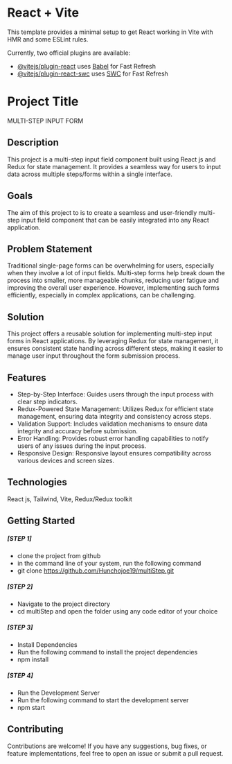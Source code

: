 # React + Vite

This template provides a minimal setup to get React working in Vite with HMR and some ESLint rules.

Currently, two official plugins are available:

- [@vitejs/plugin-react](https://github.com/vitejs/vite-plugin-react/blob/main/packages/plugin-react/README.md) uses [Babel](https://babeljs.io/) for Fast Refresh
- [@vitejs/plugin-react-swc](https://github.com/vitejs/vite-plugin-react-swc) uses [SWC](https://swc.rs/) for Fast Refresh

# Project Title

MULTI-STEP INPUT FORM

## Description

This project is a multi-step input field component built using React js and Redux for state management. It provides a seamless way for users to input data across multiple steps/forms within a single interface.

## Goals

The aim of this project to is to create a seamless and user-friendly multi-step input field component that can be easily integrated into any React application.

## Problem Statement

Traditional single-page forms can be overwhelming for users, especially when they involve a lot of input fields. Multi-step forms help break down the process into smaller, more manageable chunks, reducing user fatigue and improving the overall user experience. However, implementing such forms efficiently, especially in complex applications, can be challenging.

## Solution

This project offers a reusable solution for implementing multi-step input forms in React applications. By leveraging Redux for state management, it ensures consistent state handling across different steps, making it easier to manage user input throughout the form submission process.

## Features

- Step-by-Step Interface: Guides users through the input process with clear step indicators.
- Redux-Powered State Management: Utilizes Redux for efficient state management, ensuring data integrity and consistency across steps.
- Validation Support: Includes validation mechanisms to ensure data integrity and accuracy before submission.
- Error Handling: Provides robust error handling capabilities to notify users of any issues during the input process.
- Responsive Design: Responsive layout ensures compatibility across various devices and screen sizes.

## Technologies

React js, Tailwind, Vite, Redux/Redux toolkit

## Getting Started

##### [STEP 1]

- clone the project from github
- in the command line of your system, run the following command
- git clone https://github.com/Hunchojoe19/multiStep.git

##### [STEP 2]

- Navigate to the project directory
- cd multiStep and open the folder using any code editor of your choice

##### [STEP 3]

- Install Dependencies
- Run the following command to install the project dependencies
- npm install

##### [STEP 4]

- Run the Development Server
- Run the following command to start the development server
- npm start

## Contributing

Contributions are welcome! If you have any suggestions, bug fixes, or feature implementations, feel free to open an issue or submit a pull request.
